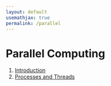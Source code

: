 ```yaml
---
layout: default
usemathjax: true
permalink: /parallel
---
```


# Parallel Computing

1. [Introduction](/notes-blog/parallel/ch1)
2. [Processes and Threads](/notes-blog/parallel/ch2)